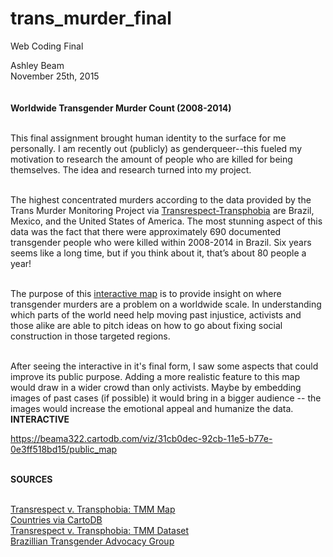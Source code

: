 # trans_murder_final
Web Coding Final 


<html>
<head>
  Ashley Beam<br>
  November 25th, 2015<br>
  <meta charset="utf-8">
  <title>Web Coding Final Assignment</title>
</head><br><br>
<body>
  <b>Worldwide Transgender Murder Count (2008-2014)</b><br><br>
  
This final assignment brought human identity to the surface for me personally. I am recently out (publicly) as genderqueer--this fueled my motivation to research the amount of people who are killed for being themselves. The idea and research turned into my project.<br><br>
  
The highest concentrated murders according to the data provided by the Trans Murder Monitoring Project via <a href="http://www.transrespect-transphobia.org/uploads/downloads/2015/TMM-IDAHOT2015/TvT-TMM-Tables_IDAHOT-2015_EN.pdf">Transrespect-Transphobia</a> are Brazil, Mexico, and the United States of America. The most stunning aspect of this data was the fact that there were approximately 690 documented transgender people who were killed within 2008-2014 in Brazil. Six years seems like a long time, but if you think about it, that’s about 80 people a year!<br><br>
  
The purpose of this <a href="https://beama322.cartodb.com/viz/31cb0dec-92cb-11e5-b77e-0e3ff518bd15/public_map">interactive map</a> is to provide insight on where transgender murders are a problem on a worldwide scale. In understanding which parts of the world need help moving past injustice, activists and those alike are able to pitch ideas on how to go about fixing social construction in those targeted regions. <br><br>
  
After seeing the interactive in it's final form, I saw some aspects that could improve its public purpose. Adding a more realistic feature to this map would draw in a wider crowd than only activists. Maybe by embedding images of past cases (if possible) it would bring in a bigger audience -- the images would increase the emotional appeal and humanize the data.
<b>INTERACTIVE</b>

<image>https://beama322.cartodb.com/viz/31cb0dec-92cb-11e5-b77e-0e3ff518bd15/public_map</image><br><br>

<b>SOURCES</b><br><br>

<a href="http://transrespect.org/en/map/trans-murder-monitoring/">Transrespect v. Transphobia: TMM Map</a><br>
<a href="https://team.cartodb.com/u/aureliamoser/tables/countries/public">Countries via CartoDB</a><br>
<a href="http://www.transrespect-transphobia.org/uploads/downloads/2015/TMM-IDAHOT2015/TvT-TMM-Tables_IDAHOT-2015_EN.pdf">Transrespect v. Transphobia: TMM  Dataset</a><br>
<a href="http://grupotransrevolucao.blogspot.com/">Brazillian Transgender Advocacy Group</a><br>

  
</body>
</html>
